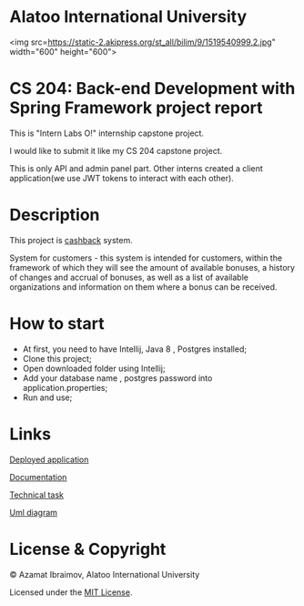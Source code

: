 # Alatoo International University

<img src=https://static-2.akipress.org/st_all/bilim/9/1519540999.2.jpg" width="600" height="600">

# CS 204: Back-end Development with Spring Framework project report


This is "Intern Labs O!" internship capstone project.

I would like to submit it like my CS 204 capstone project.

This is only API and admin panel part. Other interns created a client application(we use JWT tokens to interact with each other). 

# Description

This project is [cashback](https://en.wikipedia.org/wiki/Cashback_reward_program) system.

System for customers - this system is intended for customers, within the framework of which they will see the amount of available bonuses, a history of changes and accrual of bonuses, as well as a list of available organizations and information on them where a bonus can be received.

# How to start

* At first, you need to have Intellij, Java 8 , Postgres installed;
* Clone this project;
* Open downloaded folder using Intellij;
* Add your database name , postgres password into application.properties; 
* Run and use;

# Links
[Deployed application](https://cashbackapii.herokuapp.com)

[Documentation](https://github.com/AzamatIbraimov/CashbackAPI/wiki) 

[Technical task](https://drive.google.com/file/d/1ufde4h5klrz6CNtK0tKPg3MyQqFTxeOe) 

[Uml diagram](https://app.lucidchart.com/documents/edit/c125cd0c-efb4-4473-aa33-cb8732640efe/0_0?shared=true) 

# License & Copyright

© Azamat Ibraimov, Alatoo International University

Licensed under the [MIT License](LICENSE).
